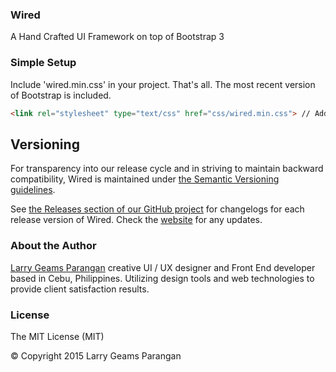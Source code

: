 ### Wired
A Hand Crafted UI Framework on top of Bootstrap 3

### Simple Setup
Include 'wired.min.css' in your project. That's all. The most recent version of Bootstrap is included.

```html
<link rel="stylesheet" type="text/css" href="css/wired.min.css"> // Add support for Wired UI Framework
```

## Versioning

For transparency into our release cycle and in striving to maintain backward compatibility, Wired is maintained under [the Semantic Versioning guidelines](http://semver.org/). 

See [the Releases section of our GitHub project](https://github.com/larrygeams/wired/releases) for changelogs for each release version of Wired. Check the [website](https://larrygeams.github.io/wired) for any updates.


### About the Author
[Larry Geams Parangan](http://larrygeams.github.io) creative UI / UX designer and Front End developer based in Cebu, Philippines. Utilizing design tools and web technologies to provide client satisfaction results.

### License
The MIT License (MIT)

&copy; Copyright 2015 Larry Geams Parangan
